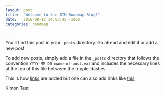 ```yaml
---
layout: post
title:  "Welcome to the BIM Roadmap Blog!"
date:   2016-08-12 14:03:45 -1000
categories: raodmap

---
```

You’ll find this post in your `_posts` directory. Go ahead and edit it or add a new post.

To add new posts, simply add a file in the `_posts` directory that follows the convention `YYYY-MM-DD-name-of-post.ext` and includes the necessary lines at the top of this file between the tripple-dashes.

This is how [links](http://onuma.com) are added but one can also add links like [this][onuma-com]

[onuma-com]: http://onuma.com

Kimon Test

